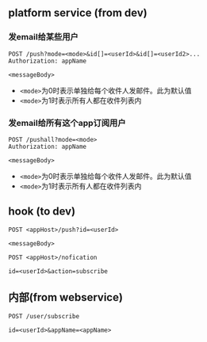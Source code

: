 
## platform service (from dev)

### 发email给某些用户


```
POST /push?mode=<mode>&id[]=<userId>&id[]=<userId2>...
Authorization: appName

<messageBody>
```

* `<mode>`为0时表示单独给每个收件人发邮件。此为默认值
* `<mode>`为1时表示所有人都在收件列表内

### 发email给所有这个app订阅用户


```
POST /pushall?mode=<mode>
Authorization: appName

<messageBody>
```

* `<mode>`为0时表示单独给每个收件人发邮件。此为默认值
* `<mode>`为1时表示所有人都在收件列表内

## hook (to dev)

```
POST <appHost>/push?id=<userId>

<messageBody>
```

```
POST <appHost>/nofication

id=<userId>&action=subscribe
```


## 内部(from webservice)

```
POST /user/subscribe

id=<userId>&appName=<appName>
```
